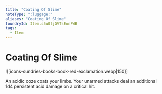 ```yaml
---
title: "Coating Of Slime"
noteType: ":luggage:"
aliases: "Coating Of Slime"
foundryId: Item.s5u0fjGVTsEonFWB
tags:
  - Item
---
```


# Coating Of Slime
![[icons-sundries-books-book-red-exclamation.webp|150]]

An acidic ooze coats your limbs. Your unarmed attacks deal an additional 1d4 persistent acid damage on a critical hit.
